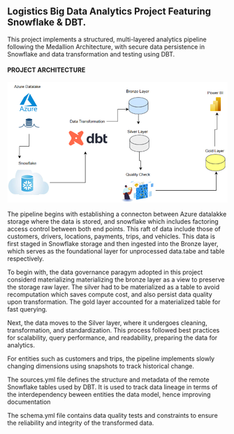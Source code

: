 ## Logistics Big Data Analytics Project Featuring Snowflake & DBT.

This project implements a structured, multi-layered analytics pipeline following the Medallion Architecture, with secure data persistence in Snowflake and data transformation and testing using DBT.

#### PROJECT ARCHITECTURE
<div align="center">
  <img src="https://github.com/fredie7/dbt-snowflake-analytics/blob/main/logistics_proj/images/snow.png?raw=true" />
  <br>
   <sub><b></b> </sub>
</div>

The pipeline begins with establishing a connecton between Azure datalakke storage where the data is stored, and snowflake which includes factoring access control between both end points. This raft of data include those of customers, drivers, locations, payments, trips, and vehicles. This data is first staged in Snowflake storage and then ingested into the Bronze layer, which serves as the foundational layer for unprocessed data.tabe and table respectively.

To begin with, the data governance paragym adopted in this project considerd materializing materializing the bronze layer as a view to preserve the storage raw layer. The silver had to be materialized as a table to avoid recomputation which saves compute cost, and also persist data quality upon transformation. The gold layer accounted for a materialized table for fast querying.

Next, the data moves to the Silver layer, where it undergoes cleaning, transformation, and standardization. This process followed best practices for scalability, query performance, and readability, preparing the data for analytics.

For entities such as customers and trips, the pipeline implements slowly changing dimensions using snapshots to track historical change.

The sources.yml file defines the structure and metadata of the remote Snowflake tables used by DBT. It is used to track data lineage in terms of the interdependency beween entities the data model, hence improving documentation

The schema.yml file contains data quality tests and constraints to ensure the reliability and integrity of the transformed data.
